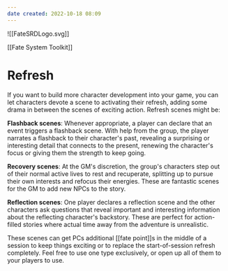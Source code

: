 ```yaml
---
date created: 2022-10-18 08:09
---
```


![[FateSRDLogo.svg]]

[[Fate System Toolkit]]

# Refresh

If you want to build more character development into your game, you can
let characters devote a scene to activating their refresh, adding some
drama in between the scenes of exciting action. Refresh scenes might be:

**Flashback scenes**: Whenever appropriate, a player can declare that an
event triggers a flashback scene. With help from the group, the player
narrates a flashback to their character's past, revealing a surprising
or interesting detail that connects to the present, renewing the
character's focus or giving them the strength to keep going.

**Recovery scenes**: At the GM's discretion, the group's characters step
out of their normal active lives to rest and recuperate, splitting up to
pursue their own interests and refocus their energies. These are
fantastic scenes for the GM to add new NPCs to the story.

**Reflection scenes**: One player declares a reflection scene and the
other characters ask questions that reveal important and interesting
information about the reflecting character's backstory. These are
perfect for action-filled stories where actual time away from the
adventure is unrealistic.

These scenes can get PCs additional [[fate point]]s in the middle of a
session to keep things exciting or to replace the start-of-session
refresh completely. Feel free to use one type exclusively, or open up
all of them to your players to use.

